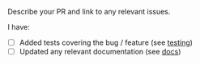 Describe your PR and link to any relevant issues.

I have:
 - [ ] Added tests covering the bug / feature (see [testing](https://github.com/omenstudio/fastgql/blob/master/TESTING.md))
 - [ ] Updated any relevant documentation (see [docs](https://github.com/omenstudio/fastgql/tree/master/docs/content))
